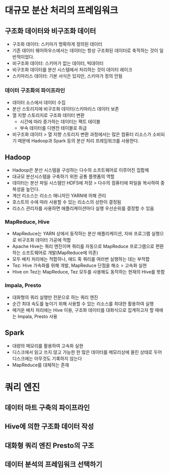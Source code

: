 # 대규모 분산 처리의 프레임워크
## 구조화 데이터와 비구조화 데이터
- 구조화 데이터: 스키마가 명확하게 정의된 데이터
- 기존 데이터 웨어하우스에서는 데이터는 항상 구조화된 데이터로 축적하는 것이 일반적이었다.
- 비구조화 데이터: 스키마가 없는 데이터, 빅데이터
- 비구조화 데이터를 분산 시스템에서 처리하는 것이 데이터 레이크
- 스키마리스 데이터: 기본 서식은 있지만, 스키마가 정의 안됨

### 데이터 구조화의 파이프라인
- 데이터 소스에서 데이터 수집
- 분산 스토리지에 비구조화 데이터/스키마리스 데이터 보존
- 열 지향 스토리지로 구조화 데이터 변환
  - 시간에 따라 증가하는 데이터는 팩트 테이블
  - 부속 데이터를 디멘전 테이블로 취급
- 비구조화 데이터 > 열 지향 스토리지 변환 과정에서는 많은 컴퓨터 리소스가 소비되기 때문에 Hadoop과 Spark 등의 분산 처리 프레임워크를 사용한다.

## Hadoop
- Hadoop은 분산 시스템을 구성하는 다수의 소프트웨어로 이루어진 집합체
- 대규모 분산시스템을 구축하기 위한 공통 플랫폼의 역할
- 데이터는 분산 파일 시스템인 HDFS에 저장 > 다수의 컴퓨터에 파일을 복사하여 중복성을 높인다.
- 계산 리소스는 리소스 매니저인 YARN에 의해 관리
- 호스트의 수에 따라 사용할 수 있는 리소스의 상한이 결정됨
- 리소스 관리자를 사용하면 애플리케이션마다 실행 우선순위를 결정할 수 있음
### MapReduce, Hive
- MapReduce는 YARN 상에서 동작하는 분산 애플리케이션, 자바 프로그램 실행으로 비구조화 데이터 가공에 적합
- Apache Hive는 쿼리 엔진이며 쿼리를 자동으로 MapReduce 프로그램으로 편환하는 소프트웨어로 개발(MapReduce에 의존)
- 모두 배치 처리에는 적합하나, 애드 혹 쿼리를 여러번 실행하는 데는 부적합
- Tez: Hive 가속화를 위해 개발, MapReduce 단점을 해소 > 고속화 실현
- Hive on Tez는 MapReduce, Tez 모두를 사용해도 동작하는 현재의 Hive를 뜻함
### Impala, Presto
- 대화형의 쿼리 실행만 전문으로 하는 쿼리 엔진
- 순간 최대 속도를 높이기 위해 사용할 수 있는 리소스를 최대한 활용하여 실행
- 매거운 배치 처리에는 Hive 이용, 구조화 데이터를 대화식으로 집계하고자 할 때에는 Impala, Presto 사용

## Spark
- 대량의 메모리를 활용하여 고속화 실현
- 디스크에서 읽고 쓰지 않고 가능한 한 많은 데이터를 메모리상에 올린 상태로 두어 디스크에는 아무것도 기록하지 않는다
- MapReduce를 대체하는 존재


# 쿼리 엔진
## 데이터 마트 구축의 파이프라인
## Hive에 의한 구조화 데이터 작성
## 대화형 쿼리 엔진 Presto의 구조
## 데이터 분석의 프레임워크 선택하기
